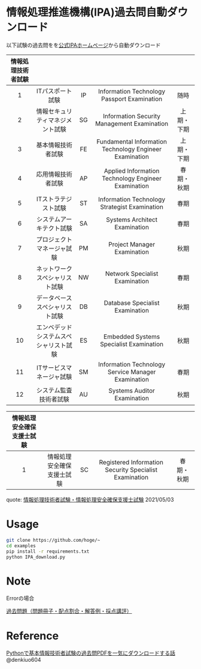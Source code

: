 # 情報処理推進機構(IPA)過去問自動ダウンロード

以下試験の過去問をを[公式IPAホームページ](https://www.ipa.go.jp/index.html)から自動ダウンロード

| **情報処理技術者試験** |                                        |    |                                                         |            |
|:----------------------:|:--------------------------------------:|:--:|:-------------------------------------------------------:|:----------:|
|           1            |            ITパスポート試験            | IP |       Information Technology Passport Examination       |    随時    |
|           2            |    情報セキュリティマネジメント試験    | SG |       Information Security Management Examination       | 上期・下期 |
|           3            |           基本情報技術者試験           | FE | Fundamental Information Technology Engineer Examination | 上期・下期 |
|           4            |           応用情報技術者試験           | AP |   Applied Information Technology Engineer Examination   | 春期・秋期 |
|           5            |          ITストラテジスト試験          | ST |      Information Technology Strategist Examination      |    春期    |
|           6            |        システムアーキテクト試験        | SA |              Systems Architect Examination              |    春期    |
|           7            |       プロジェクトマネージャ試験       | PM |               Project Manager Examination               |    秋期    |
|           8            |     ネットワークスペシャリスト試験     | NW |             Network Specialist Examination              |    春期    |
|           9            |     データベーススペシャリスト試験     | DB |             Database Specialist Examination             |    秋期    |
|           10           | エンベデッドシステムスペシャリスト試験 | ES |         Embedded Systems Specialist Examination         |    秋期    |
|           11           |        ITサービスマネージャ試験        | SM |   Information Technology Service Manager Examination    |    春期    |
|           12           |         システム監査技術者試験         | AU |               Systems Auditor Examination               |    秋期    |

| **情報処理安全確保支援士試験** |                            |    |                                                        |            |
|:------------------------------:|:--------------------------:|:--:|:------------------------------------------------------:|:----------:|
|               1                | 情報処理安全確保支援士試験 | SC | Registered Information Security Specialist Examination | 春期・秋期 |

quote: [情報処理技術者試験・情報処理安全確保支援士試験](https://www.jitec.ipa.go.jp/1_11seido/seido_gaiyo.html)
2021/05/03

# Usage

```bash
git clone https://github.com/hoge/~
cd examples
pip install -r requirements.txt
python IPA_download.py
```

# Note

Errorの場合

[過去問題（問題冊子・配点割合・解答例・採点講評）](https://www.jitec.ipa.go.jp/1_04hanni_sukiru/_index_mondai.html)


# Reference

[Pythonで基本情報技術者試験の過去問PDFを一気にダウンロードする話](https://qiita.com/denkiuo604/items/f2b6941e1f6a4b108cee) @denkiuo604

